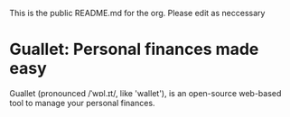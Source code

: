This is the public README.md for the org. Please edit as neccessary 

# Guallet: Personal finances made easy
Guallet (pronounced /ˈwɒl.ɪt/, like 'wallet'), is an open-source web-based tool to manage your personal finances. 

